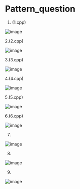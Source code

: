 # Pattern_question
1. (1.cpp)

![image](https://github.com/Muskan-Thakur/Pattern_question/assets/106293646/6d817470-df57-45c2-85bf-9c3f2ec122c0)

2.(2.cpp)

![image](https://github.com/Muskan-Thakur/Pattern_question/assets/106293646/7d092634-e8c5-4089-b3fa-b8245bfc2072)

3.(3.cpp)

![image](https://github.com/Muskan-Thakur/Pattern_question/assets/106293646/b04776b6-d1c4-43ff-9a8d-7fdbe95b4494)

4.(4.cpp)

![image](https://github.com/Muskan-Thakur/Pattern_question/assets/106293646/0d81b7f8-d158-4ba4-b924-22556b27cd7c)

5.(5.cpp)

![image](https://github.com/Muskan-Thakur/Pattern_question/assets/106293646/5aae81ae-60bf-4496-9039-3e2cd25e79f0)

6.(6.cpp)

![image](https://github.com/Muskan-Thakur/Pattern_question/assets/106293646/bda8b5f3-e690-43eb-a490-b5b6d944a3e1)

7.
![image](https://github.com/Muskan-Thakur/Pattern_question/assets/106293646/26918625-41d4-40aa-bd99-a0f10580a068)

8.
![image](https://github.com/Muskan-Thakur/Pattern_question/assets/106293646/86cacad6-fc95-44d2-8146-474adaa4249c)

9.
![image](https://github.com/Muskan-Thakur/Pattern_question/assets/106293646/7c3debab-3ffe-4840-8634-fd8fd4494333)




